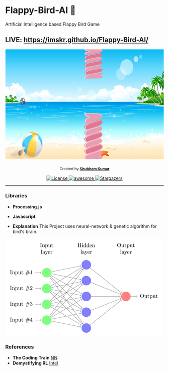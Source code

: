 # Flappy-Bird-AI :baby_chick:
Artificial Intelligence based Flappy Bird Game

## LIVE: https://imskr.github.io/Flappy-Bird-AI/

<p align="center">
  <img src="assets/game.PNG" height="350">
</p>

<p align="center">
  <sub>Created by <a href="https://github.com/imskr"><strong>Shubham Kumar</strong></a>
</p>

<p align="center">
<a href="https://github.com/imskr/Flappy-Bird-AI/blob/master/LICENSE">
    <img src="https://img.shields.io/badge/License-MIT-orange.svg?longCache=true" alt="License">
</a>
  
<a href="https://github.com/imskr">
    <img src="https://cdn.rawgit.com/sindresorhus/awesome/d7305f38d29fed78fa85652e3a63e154dd8e8829/media/badge.svg" alt="awesome">
</a>

<a href="https://github.com/imskr/Flappy-Bird-AI/stargazers">
    <img src="https://img.shields.io/github/stars/imskr/Flappy-Bird-AI.svg?style=social" alt="Stargazers">
</a>
</p> 

<hr noshade>

### Libraries

* **Processing.js**
* **Javascript**

* **Explanation**
This Project uses neural-network & genetic algorithm for bird's brain.

![nn](assets/nn.png)

### References

* **The Coding Train** [NN](https://github.com/CodingTrain/Toy-Neural-Network-JS)
* **Demystifying RL** [Intel](https://www.intel.ai/demystifying-deep-reinforcement-learning/#gs.0lgpgr)
